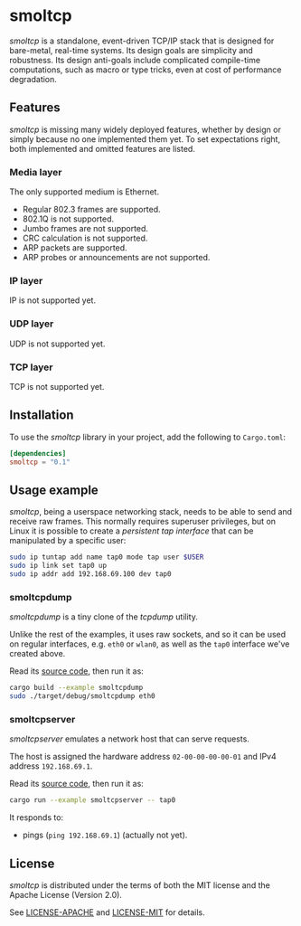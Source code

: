 smoltcp
=======

_smoltcp_ is a standalone, event-driven TCP/IP stack that is designed for bare-metal,
real-time systems. Its design goals are simplicity and robustness. Its design anti-goals
include complicated compile-time computations, such as macro or type tricks, even
at cost of performance degradation.

Features
--------

_smoltcp_ is missing many widely deployed features, whether by design or simply because
no one implemented them yet. To set expectations right, both implemented and omitted
features are listed.

### Media layer

The only supported medium is Ethernet.

  * Regular 802.3 frames are supported.
  * 802.1Q is not supported.
  * Jumbo frames are not supported.
  * CRC calculation is not supported.
  * ARP packets are supported.
  * ARP probes or announcements are not supported.

### IP layer

IP is not supported yet.

### UDP layer

UDP is not supported yet.

### TCP layer

TCP is not supported yet.

Installation
------------

To use the _smoltcp_ library in your project, add the following to `Cargo.toml`:

```toml
[dependencies]
smoltcp = "0.1"
```

Usage example
-------------

_smoltcp_, being a userspace networking stack, needs to be able to send and receive raw frames.
This normally requires superuser privileges, but on Linux it is possible to create
a _persistent tap interface_ that can be manipulated by a specific user:

```sh
sudo ip tuntap add name tap0 mode tap user $USER
sudo ip link set tap0 up
sudo ip addr add 192.168.69.100 dev tap0
```

### smoltcpdump

_smoltcpdump_ is a tiny clone of the _tcpdump_ utility.

Unlike the rest of the examples, it uses raw sockets, and so it can be used on regular interfaces,
e.g. `eth0` or `wlan0`, as well as the `tap0` interface we've created above.

Read its [source code](/examples/smoltcpdump.rs), then run it as:

```sh
cargo build --example smoltcpdump
sudo ./target/debug/smoltcpdump eth0
```

### smoltcpserver

_smoltcpserver_ emulates a network host that can serve requests.

The host is assigned the hardware address `02-00-00-00-00-01` and IPv4 address `192.168.69.1`.

Read its [source code](/examples/smoltcpserver.rs), then run it as:

```sh
cargo run --example smoltcpserver -- tap0
```

It responds to:

  * pings (`ping 192.168.69.1`) (actually not yet).

License
-------

_smoltcp_ is distributed under the terms of both the MIT license
and the Apache License (Version 2.0).

See [LICENSE-APACHE](LICENSE-APACHE) and [LICENSE-MIT](LICENSE-MIT)
for details.
